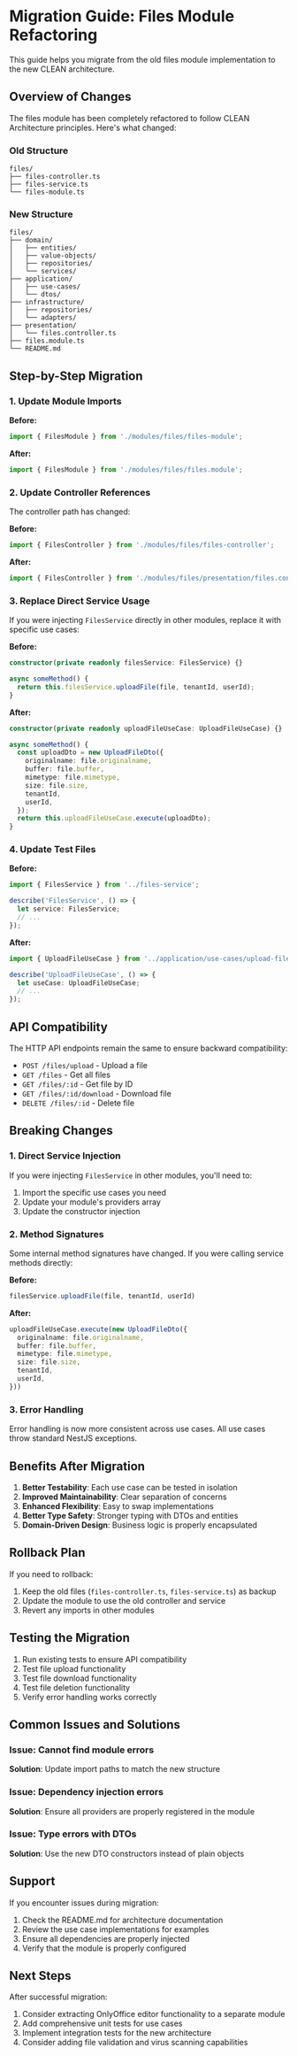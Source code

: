 # Migration Guide: Files Module Refactoring

This guide helps you migrate from the old files module implementation to the new CLEAN architecture.

## Overview of Changes

The files module has been completely refactored to follow CLEAN Architecture principles. Here's what changed:

### Old Structure
```
files/
├── files-controller.ts
├── files-service.ts
└── files-module.ts
```

### New Structure
```
files/
├── domain/
│   ├── entities/
│   ├── value-objects/
│   ├── repositories/
│   └── services/
├── application/
│   ├── use-cases/
│   └── dtos/
├── infrastructure/
│   ├── repositories/
│   └── adapters/
├── presentation/
│   └── files.controller.ts
├── files.module.ts
└── README.md
```

## Step-by-Step Migration

### 1. Update Module Imports

**Before:**
```typescript
import { FilesModule } from './modules/files/files-module';
```

**After:**
```typescript
import { FilesModule } from './modules/files/files.module';
```

### 2. Update Controller References

The controller path has changed:

**Before:**
```typescript
import { FilesController } from './modules/files/files-controller';
```

**After:**
```typescript
import { FilesController } from './modules/files/presentation/files.controller';
```

### 3. Replace Direct Service Usage

If you were injecting `FilesService` directly in other modules, replace it with specific use cases:

**Before:**
```typescript
constructor(private readonly filesService: FilesService) {}

async someMethod() {
  return this.filesService.uploadFile(file, tenantId, userId);
}
```

**After:**
```typescript
constructor(private readonly uploadFileUseCase: UploadFileUseCase) {}

async someMethod() {
  const uploadDto = new UploadFileDto({
    originalname: file.originalname,
    buffer: file.buffer,
    mimetype: file.mimetype,
    size: file.size,
    tenantId,
    userId,
  });
  return this.uploadFileUseCase.execute(uploadDto);
}
```

### 4. Update Test Files

**Before:**
```typescript
import { FilesService } from '../files-service';

describe('FilesService', () => {
  let service: FilesService;
  // ...
});
```

**After:**
```typescript
import { UploadFileUseCase } from '../application/use-cases/upload-file.use-case';

describe('UploadFileUseCase', () => {
  let useCase: UploadFileUseCase;
  // ...
});
```

## API Compatibility

The HTTP API endpoints remain the same to ensure backward compatibility:

- `POST /files/upload` - Upload a file
- `GET /files` - Get all files
- `GET /files/:id` - Get file by ID
- `GET /files/:id/download` - Download file
- `DELETE /files/:id` - Delete file

## Breaking Changes

### 1. Direct Service Injection

If you were injecting `FilesService` in other modules, you'll need to:

1. Import the specific use cases you need
2. Update your module's providers array
3. Update the constructor injection

### 2. Method Signatures

Some internal method signatures have changed. If you were calling service methods directly:

**Before:**
```typescript
filesService.uploadFile(file, tenantId, userId)
```

**After:**
```typescript
uploadFileUseCase.execute(new UploadFileDto({
  originalname: file.originalname,
  buffer: file.buffer,
  mimetype: file.mimetype,
  size: file.size,
  tenantId,
  userId,
}))
```

### 3. Error Handling

Error handling is now more consistent across use cases. All use cases throw standard NestJS exceptions.

## Benefits After Migration

1. **Better Testability**: Each use case can be tested in isolation
2. **Improved Maintainability**: Clear separation of concerns
3. **Enhanced Flexibility**: Easy to swap implementations
4. **Better Type Safety**: Stronger typing with DTOs and entities
5. **Domain-Driven Design**: Business logic is properly encapsulated

## Rollback Plan

If you need to rollback:

1. Keep the old files (`files-controller.ts`, `files-service.ts`) as backup
2. Update the module to use the old controller and service
3. Revert any imports in other modules

## Testing the Migration

1. Run existing tests to ensure API compatibility
2. Test file upload functionality
3. Test file download functionality
4. Test file deletion functionality
5. Verify error handling works correctly

## Common Issues and Solutions

### Issue: Cannot find module errors
**Solution**: Update import paths to match the new structure

### Issue: Dependency injection errors
**Solution**: Ensure all providers are properly registered in the module

### Issue: Type errors with DTOs
**Solution**: Use the new DTO constructors instead of plain objects

## Support

If you encounter issues during migration:

1. Check the README.md for architecture documentation
2. Review the use case implementations for examples
3. Ensure all dependencies are properly injected
4. Verify that the module is properly configured

## Next Steps

After successful migration:

1. Consider extracting OnlyOffice editor functionality to a separate module
2. Add comprehensive unit tests for use cases
3. Implement integration tests for the new architecture
4. Consider adding file validation and virus scanning capabilities 